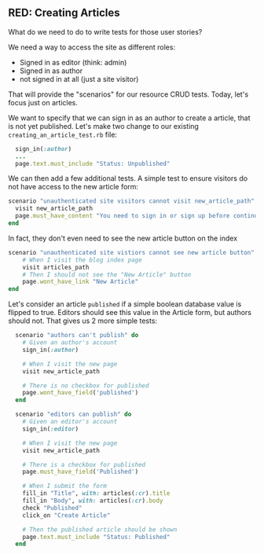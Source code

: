 ## RED: Creating Articles
What do we need to do to write tests for those user stories?

We need a way to access the site as different roles:
  - Signed in as editor (think: admin)
  - Signed in as author
  - not signed in at all (just a site visitor)

That will provide the "scenarios" for our resource CRUD tests. Today, let's focus just on articles.

We want to specify that we can sign in as an author to create a article, that is not yet published. Let's make two change to our existing `creating_an_article_test.rb` file:

```ruby
  sign_in(:author)
  ...
  page.text.must_include "Status: Unpublished"
```

We can then add a few additional tests. A simple test to ensure visitors do not have access to the new article form:

```ruby
scenario "unauthenticated site visitors cannot visit new_article_path" do
  visit new_article_path
  page.must_have_content "You need to sign in or sign up before continuing"
end
```

In fact, they don't even need to see the new article button on the index
```ruby
scenario "unauthenticated site vistiors cannot see new article button" do
    # When I visit the blog index page
    visit articles_path
    # Then I should not see the "New Article" button
    page.wont_have_link "New Article"
end
```

Let's consider an article `published` if a simple boolean database value is flipped to true. Editors should see this value in the Article form, but authors should not. That gives us 2 more simple tests:

```ruby
  scenario "authors can't publish" do
    # Given an author's account
    sign_in(:author)

    # When I visit the new page
    visit new_article_path

    # There is no checkbox for published
    page.wont_have_field('published')
  end
```

```ruby
  scenario "editors can publish" do
    # Given an editor's account
    sign_in(:editor)

    # When I visit the new page
    visit new_article_path

    # There is a checkbox for published
    page.must_have_field('Published')

    # When I submit the form
    fill_in "Title", with: articles(:cr).title
    fill_in "Body", with: articles(:cr).body
    check "Published"
    click_on "Create Article"

    # Then the published article should be shown
    page.text.must_include "Status: Published"
  end
```
